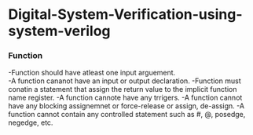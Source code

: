 # Digital-System-Verification-using-system-verilog
### Function
-Function should have atleast one input arguement.<br>
-A function cananot have an input or output declaration.
-Function must conatin a statement that assign the return value to the implicit function name register.
-A function cannote have any trrigers.
-A function cannot have any blocking assignemnet or force-release or assign, de-assign.
-A function cannot contain any controlled statement such as #, @, posedge, negedge, etc.
###
